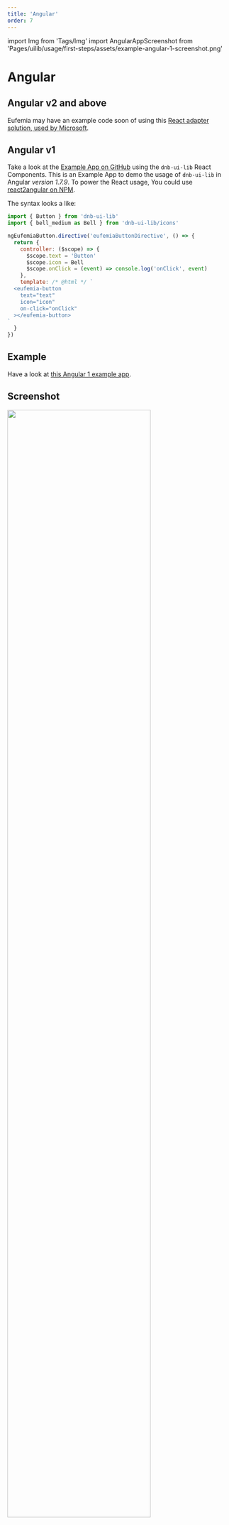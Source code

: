 ```yaml
---
title: 'Angular'
order: 7
---
```


import Img from 'Tags/Img'
import AngularAppScreenshot from 'Pages/uilib/usage/first-steps/assets/example-angular-1-screenshot.png'

# Angular

## Angular v2 and above

Eufemia may have an example code soon of using this [React adapter solution, used by Microsoft](https://github.com/microsoft/angular-react/).

## Angular v1

Take a look at the [Example App on GitHub](https://github.com/dnbexperience/eufemia-examples/tree/main/packages/example-angular-1) using the `dnb-ui-lib` React Components.
This is an Example App to demo the usage of `dnb-ui-lib` in Angular _version 1.7.9_. To power the React usage, You could use [react2angular on NPM](https://www.npmjs.com/package/react2angular).

The syntax looks a like:

```js
import { Button } from 'dnb-ui-lib'
import { bell_medium as Bell } from 'dnb-ui-lib/icons'

ngEufemiaButton.directive('eufemiaButtonDirective', () => {
  return {
    controller: ($scope) => {
      $scope.text = 'Button'
      $scope.icon = Bell
      $scope.onClick = (event) => console.log('onClick', event)
    },
    template: /* @html */ `
  <eufemia-button
    text="text"
    icon="icon"
    on-click="onClick"
  ></eufemia-button>
`
  }
})
```

## Example

Have a look at [this Angular 1 example app](https://github.com/dnbexperience/eufemia-examples/tree/main/packages/example-angular-1).

## Screenshot

<Img src={AngularAppScreenshot} caption="Screenshot of Angular Example App" width="80%" />
